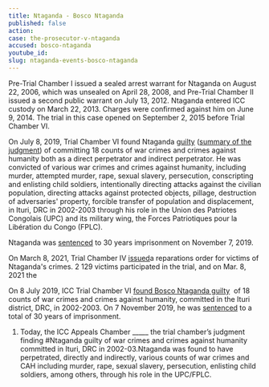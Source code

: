 ```yaml
---
title: Ntaganda - Bosco Ntaganda
published: false
action:
case: the-prosecutor-v-ntaganda
accused: bosco-ntaganda
youtube_id:
slug: ntaganda-events-bosco-ntaganda
---
```


Pre-Trial Chamber I issued a sealed arrest warrant for Ntaganda on August 22, 2006, which was unsealed on April 28, 2008, and Pre-Trial Chamber II issued a second public warrant on July 13, 2012. Ntaganda entered ICC custody on March 22, 2013. Charges were confirmed against him on June 9, 2014. The trial in this case opened on September 2, 2015 before Trial Chamber VI.

On July 8, 2019, Trial Chamber VI found Ntaganda [guilty](https://www.icc-cpi.int/Pages/item.aspx?name=pr1466) ([summary of the judgment](https://www.icc-cpi.int/itemsDocuments/20190708-ntaganda-judgment-summary-eng.pdf)) of committing 18 counts of war crimes and crimes against humanity both as a direct perpetrator and indirect perpetrator. He was convicted of various war crimes and crimes against humanity, including murder, attempted murder, rape, sexual slavery, persecution, conscripting and enlisting child soldiers, intentionally directing attacks against the civilian population, directing attacks against protected objects, pillage, destruction of adversaries' property, forcible transfer of population and displacement, in Ituri, DRC in 2002-2003 through his role in the Union des Patriotes Congolais (UPC) and its military wing, the Forces Patriotiques pour la Libération du Congo (FPLC).

Ntaganda was [sentenced](https://www.icc-cpi.int/Pages/item.aspx?name=pr1494) to 30 years imprisonment on November 7, 2019.

On March 8, 2021, Trial Chamber IV [issued](https://www.icc-cpi.int/Pages/item.aspx?name=pr1572)a reparations order for victims of Ntaganda's crimes. 2 129 victims participated in the trial, and on Mar. 8, 2021 the

On 8 July 2019, ICC Trial Chamber VI&nbsp;[found Bosco Ntaganda guilty](https://www.icc-cpi.int/Pages/item.aspx?name=pr1466)&nbsp; of 18 counts of war crimes and crimes against humanity, committed in the Ituri district, DRC, in 2002-2003. On 7 November 2019, he was&nbsp;[sentenced](https://www.icc-cpi.int/Pages/item.aspx?name=pr1494)&nbsp;to a total of 30 years of imprisonment.

1. Today, the ICC Appeals Chamber \_\_\_\_\_ the trial chamber’s judgment finding \#Ntaganda guilty of war crimes and crimes against humanity committed in Ituri, DRC in 2002-03.Ntaganda was found to have perpetrated, directly and indirectly, various counts of war crimes and CAH including murder, rape, sexual slavery, persecution, enlisting child soldiers, among others, through his role in the UPC/FPLC.
